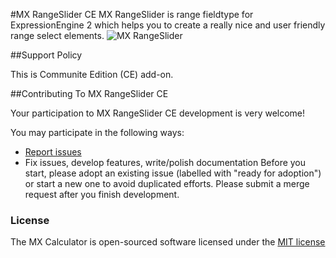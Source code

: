 #MX RangeSlider CE
MX RangeSlider is range fieldtype for ExpressionEngine 2 which helps you to create a really nice and user friendly range select elements.
![MX RangeSlider](http://cl.ly/image/2g3r2n190C2n/Image%202014-10-16%20at%202.55.34%20PM.png)

##Support Policy

This is Communite Edition (CE) add-on.

##Contributing To MX RangeSlider CE

Your participation to MX RangeSlider CE development is very welcome!

You may participate in the following ways:

* [Report issues](https://github.com/MaxLazar/mx-rangeslider/issues)
* Fix issues, develop features, write/polish documentation
Before you start, please adopt an existing issue (labelled with "ready for adoption") or start a new one to avoid duplicated efforts.
Please submit a merge request after you finish development.

### License

The MX Calculator is open-sourced software licensed under the [MIT license](http://opensource.org/licenses/MIT)
